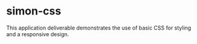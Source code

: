 # simon-css

This application deliverable demonstrates the use of basic CSS for styling and a responsive design.
